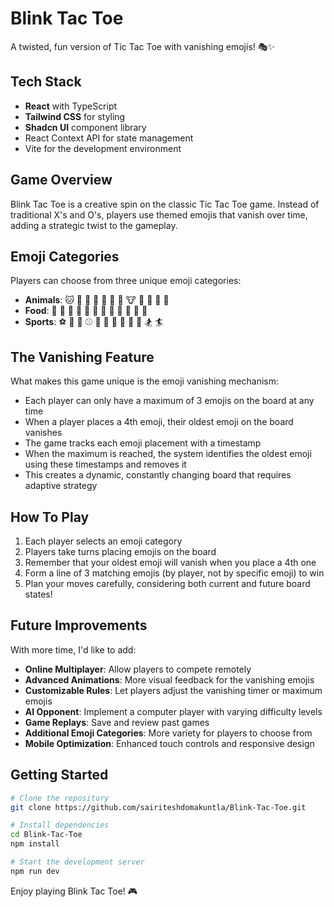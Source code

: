# Blink Tac Toe

A twisted, fun version of Tic Tac Toe with vanishing emojis! 🎭✨

## Tech Stack

- **React** with TypeScript
- **Tailwind CSS** for styling
- **Shadcn UI** component library
- React Context API for state management
- Vite for the development environment

## Game Overview

Blink Tac Toe is a creative spin on the classic Tic Tac Toe game. Instead of traditional X's and O's, players use themed emojis that vanish over time, adding a strategic twist to the gameplay.

## Emoji Categories

Players can choose from three unique emoji categories:

- **Animals**: 🐱 🐶 🦊 🐼 🐨 🦁 🐯 🐮 🐷 🐸 🐙 🐠
- **Food**: 🍕 🍔 🍟 🌮 🍣 🍩 🍦 🍓 🥑 🍗 🍰 🥕
- **Sports**: ⚽️ 🏀 🏈 ⚾️ 🎾 🏐 🏉 🎱 🏏 🥊 🏂 🏄

## The Vanishing Feature

What makes this game unique is the emoji vanishing mechanism:

- Each player can only have a maximum of 3 emojis on the board at any time
- When a player places a 4th emoji, their oldest emoji on the board vanishes
- The game tracks each emoji placement with a timestamp
- When the maximum is reached, the system identifies the oldest emoji using these timestamps and removes it
- This creates a dynamic, constantly changing board that requires adaptive strategy

## How To Play

1. Each player selects an emoji category
2. Players take turns placing emojis on the board
3. Remember that your oldest emoji will vanish when you place a 4th one
4. Form a line of 3 matching emojis (by player, not by specific emoji) to win
5. Plan your moves carefully, considering both current and future board states!

## Future Improvements

With more time, I'd like to add:

- **Online Multiplayer**: Allow players to compete remotely
- **Advanced Animations**: More visual feedback for the vanishing emojis
- **Customizable Rules**: Let players adjust the vanishing timer or maximum emojis
- **AI Opponent**: Implement a computer player with varying difficulty levels
- **Game Replays**: Save and review past games
- **Additional Emoji Categories**: More variety for players to choose from
- **Mobile Optimization**: Enhanced touch controls and responsive design

## Getting Started

```bash
# Clone the repository
git clone https://github.com/sairiteshdomakuntla/Blink-Tac-Toe.git

# Install dependencies
cd Blink-Tac-Toe
npm install

# Start the development server
npm run dev
```

Enjoy playing Blink Tac Toe! 🎮
